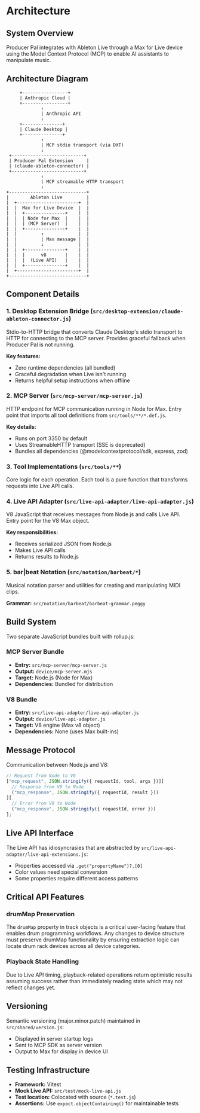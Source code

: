 # Architecture

## System Overview

Producer Pal integrates with Ableton Live through a Max for Live device using
the Model Context Protocol (MCP) to enable AI assistants to manipulate music.

## Architecture Diagram

```
     +-----------------+
     | Anthropic Cloud |
     +-----------------+
             ↑
             | Anthropic API
             ↓
     +---------------+
     | Claude Desktop |
     +---------------+
             ↑
             | MCP stdio transport (via DXT)
             ↓
 +---------------------------+
 | Producer Pal Extension     |
 | (claude-ableton-connector) |
 +---------------------------+
             ↑
             | MCP streamable HTTP transport
             ↓
+-----------------------------+
|        Ableton Live         |
|  +-----------------------+  |
|  |  Max for Live Device  |  |
|  |  +---------------+    |  |
|  |  | Node for Max  |    |  |
|  |  | (MCP Server)  |    |  |
|  |  +---------------+    |  |
|  |         ↑             |  |
|  |         | Max message |  |
|  |         ↓             |  |
|  |  +---------------+    |  |
|  |  |      v8       |    |  |
|  |  |  (Live API)   |    |  |
|  |  +---------------+    |  |
|  +-----------------------+  |
+-----------------------------+
```

## Component Details

### 1. Desktop Extension Bridge (`src/desktop-extension/claude-ableton-connector.js`)

Stdio-to-HTTP bridge that converts Claude Desktop's stdio transport to HTTP for
connecting to the MCP server. Provides graceful fallback when Producer Pal is
not running.

**Key features:**

- Zero runtime dependencies (all bundled)
- Graceful degradation when Live isn't running
- Returns helpful setup instructions when offline

### 2. MCP Server (`src/mcp-server/mcp-server.js`)

HTTP endpoint for MCP communication running in Node for Max. Entry point that
imports all tool definitions from `src/tools/**/*.def.js`.

**Key details:**

- Runs on port 3350 by default
- Uses StreamableHTTP transport (SSE is deprecated)
- Bundles all dependencies (@modelcontextprotocol/sdk, express, zod)

### 3. Tool Implementations (`src/tools/**`)

Core logic for each operation. Each tool is a pure function that transforms
requests into Live API calls.

### 4. Live API Adapter (`src/live-api-adapter/live-api-adapter.js`)

V8 JavaScript that receives messages from Node.js and calls Live API. Entry
point for the V8 Max object.

**Key responsibilities:**

- Receives serialized JSON from Node.js
- Makes Live API calls
- Returns results to Node.js

### 5. bar|beat Notation (`src/notation/barbeat/*`)

Musical notation parser and utilities for creating and manipulating MIDI clips.

**Grammar:** `src/notation/barbeat/barbeat-grammar.peggy`

## Build System

Two separate JavaScript bundles built with rollup.js:

### MCP Server Bundle

- **Entry:** `src/mcp-server/mcp-server.js`
- **Output:** `device/mcp-server.mjs`
- **Target:** Node.js (Node for Max)
- **Dependencies:** Bundled for distribution

### V8 Bundle

- **Entry:** `src/live-api-adapter/live-api-adapter.js`
- **Output:** `device/live-api-adapter.js`
- **Target:** V8 engine (Max v8 object)
- **Dependencies:** None (uses Max built-ins)

## Message Protocol

Communication between Node.js and V8:

```javascript
// Request from Node to V8
["mcp_request", JSON.stringify({ requestId, tool, args })][
  // Response from V8 to Node
  ("mcp_response", JSON.stringify({ requestId, result }))
][
  // Error from V8 to Node
  ("mcp_response", JSON.stringify({ requestId, error }))
];
```

## Live API Interface

The Live API has idiosyncrasies that are abstracted by
`src/live-api-adapter/live-api-extensions.js`:

- Properties accessed via `.get("propertyName")?.[0]`
- Color values need special conversion
- Some properties require different access patterns

## Critical API Features

### drumMap Preservation

The `drumMap` property in track objects is a critical user-facing feature that
enables drum programming workflows. Any changes to device structure must
preserve drumMap functionality by ensuring extraction logic can locate drum rack
devices across all device categories.

### Playback State Handling

Due to Live API timing, playback-related operations return optimistic results
assuming success rather than immediately reading state which may not reflect
changes yet.

## Versioning

Semantic versioning (major.minor.patch) maintained in `src/shared/version.js`:

- Displayed in server startup logs
- Sent to MCP SDK as server version
- Output to Max for display in device UI

## Testing Infrastructure

- **Framework:** Vitest
- **Mock Live API:** `src/test/mock-live-api.js`
- **Test location:** Colocated with source (`*.test.js`)
- **Assertions:** Use `expect.objectContaining()` for maintainable tests
